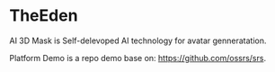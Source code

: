 # TheEden

AI 3D Mask is Self-delevoped AI technology for avatar genneratation. 

Platform Demo is a repo demo base on: https://github.com/ossrs/srs. 
